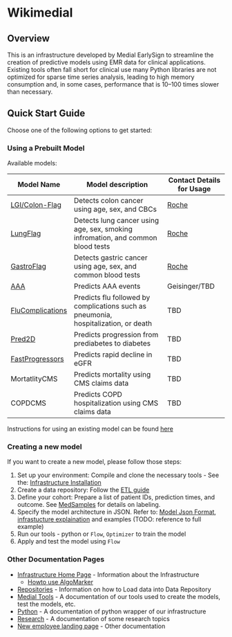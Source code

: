 
# Wikimedial 

## Overview

This is an infrastructure developed by Medial EarlySign to streamline the creation of predictive models using EMR data for clinical applications. Existing tools often fall short for clinical use many Python libraries are not optimized for sparse time series analysis, leading to high memory consumption and, in some cases, performance that is 10–100 times slower than necessary.

## Quick Start Guide

Choose one of the following options to get started:

### Using a Prebuilt Model
Available models:

| Model Name |  Model description | Contact Details for Usage |
|------------|--------------------|-----------|
| [LGI/Colon-Flag](Models/ColonFlag.md) | Detects colon cancer using age, sex, and CBCs | [Roche](https://navify.roche.com/marketplace/products/algorithms/navify-algorithms-colonflag-by-medial-earlysign) | 
| [LungFlag](Models/LungFlag.md) | Detects lung cancer using age, sex, smoking infromation, and common blood tests | [Roche](https://navifyportal.roche.com/us/en-us/about) |
| [GastroFlag](Models/GastroFlag.md) | Detects gastric cancer using age, sex, and common blood tests | [Roche](https://navifyportal.roche.com/us/en-us/about) |
| [AAA](Models/AAA.md) | Predicts AAA events | Geisinger/TBD |
| [FluComplications](Models/FluComplications.md) | Predicts flu followed by complications such as pneumonia, hospitalization, or death | TBD |
| [Pred2D](Models/Pred2D.md) | Predicts progression from prediabetes to diabetes | TBD |
| [FastProgressors](Models/FastProgressors.md) | Predicts rapid decline in eGFR	 | TBD |
| MortatlityCMS | Predicts mortality using CMS claims data | TBD |
| COPDCMS | Predicts COPD hospitalization using CMS claims data | TBD |

Instructions for using an existing model can be found [here](Infrastructure%20Home%20Page/AlgoMarkers/Howto%20Use%20AlgoMarker.md#how-to-use-the-deployed-algomarker)


### Creating a new model

If you want to create a new model, please follow those steps:

1. Set up your environment: Compile and clone the necessary tools - See the: [Infrastructure Installation](Infrastructure%20Home%20Page/index.md#installations)
2. Create a data repository: Follow the [ETL guide](Repositories/Load%20new%20repository.md)
3. Define your cohort: Prepare a list of patient IDs, prediction times, and outcome. See [MedSamples](Infrastructure%20Home%20Page/MedProcessTools%20Library/MedSamples.md) for details on labeling.
4. Specify the model architecture in JSON. Refer to: [Model Json Format](Infrastructure%20Home%20Page/MedModel%20json%20format.md), [infrastucture explaination](Infrastructure%20Home%20Page/index.md) and examples (TODO: reference to full example) 
5. Run our tools - python or `Flow`, `Optimizer` to train the model
6. Apply and test the model using `Flow`

### Other Documentation Pages

* [Infrastructure Home Page](Infrastructure%20Home%20Page/index.md) - Information about the Infrastructure
    - [Howto use AlgoMarker](Infrastructure%20Home%20Page/AlgoMarkers/Howto%20Use%20AlgoMarker.md)
* [Repositories](Repositories/index.md) - Information on how to Load data into Data Repository
* [Medial Tools](Medial%20Tools/index.md) - A documentation of our tools used to create the models, test the models, etc.
* [Python](Python/index.md) - A documentation of python wrapper of our infrastructure
* [Research](Research/index.md) - A documentation of some research topics
* [New employee landing page](New%20employee%20landing%20page/index.md) - Other documentation
